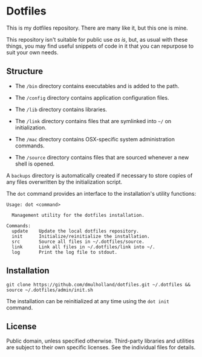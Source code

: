 # Dotfiles

This is my dotfiles repository. There are many like it, but this one is mine.

This repository isn't suitable for public use *as is*, but, as usual with these things, you may find useful snippets of code in it that you can repurpose to suit your own needs.


## Structure

* The `/bin` directory contains executables and is added to the path.

* The `/config` directory contains application configuration files.

* The `/lib` directory contains libraries.

* The `/link` directory contains files that are symlinked into `~/` on
  initialization.

* The `/mac` directory contains OSX-specific system administration commands.

* The `/source` directory contains files that are sourced whenever a new shell
  is opened.

A `backups` directory is automatically created if necessary to store copies of any files overwritten by the initialization script.

The `dot` command provides an interface to the installation's utility functions:

    Usage: dot <command>

      Management utility for the dotfiles installation.

    Commands:
      update    Update the local dotfiles repository.
      init      Initialize/reinitialize the installation.
      src       Source all files in ~/.dotfiles/source.
      link      Link all files in ~/.dotfiles/link into ~/.
      log       Print the log file to stdout.


## Installation

    git clone https://github.com/dmulholland/dotfiles.git ~/.dotfiles && source ~/.dotfiles/admin/init.sh

The installation can be reinitialized at any time using the `dot init` command.


## License

Public domain, unless specified otherwise. Third-party libraries and utilities are subject to their own specific licenses. See the individual files for details.
